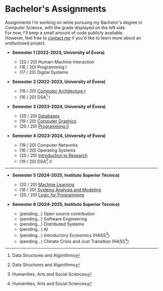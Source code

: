 # Bachelor's Assignments
Assignments I'm working on while pursuing my Bachelor's degree in Computer Science, with the grade displayed on the left side.  
For now, I'll keep a small amount of code publicly available.  
However, feel free to <a href="mailto:contact@axelamc.com">contact me</a> if you'd like to learn more about an undisclosed project.

- **Semester 1 (2022-2023, University of Évora)**
  - (20 / 20) Human-Machine Interaction  
  - (16 / 20) Programming I
  - (17 / 20) Digital Systems

- **Semester 2 (2022-2023, University of Évora)**
  - (19 / 20) <a href="./02_Computer-Architecture-I/">Computer Architecture I</a>
  - (16 / 20) DSA[^1] I

- **Semester 3 (2023-2024, University of Évora)**
  - (20 / 20) <a href="./03_Databases/">Databases</a>
  - (19 / 20) <a href="./03_Computer-Graphics/">Computer Graphics</a>
  - (20 / 20) <a href="https://github.com/axelcarapinha/Grassland">Programming II</a>

- **Semester 4 (2023-2024, University of Évora)**
  - (19 / 20) Computer Networks
  - (16 / 20) Operating Systems
  - (20 / 20) <a href="./04_Introduction-to-Research/">Introduction to Research</a>
  - (19 / 20) DSA[^1] II
___________________________________________________________________

- **Semester 5 (2024-2025, Instituto Superior Técnico)**
  - (20 / 20) [Machine Learning](https://github.com/axelcarapinha/IST_Machine-learning)  
  - (18 / 20) [Systems Analysis and Modeling](https://github.com/axelcarapinha/IST_AMS)  
  - (20 / 20) [Logic for Programming](https://github.com/axelcarapinha/IST_LP)

- **Semester 6 (2024-2025, Instituto Superior Técnico)**
  - (pending...) Open source contribution  
  - (pending...) Software Engineering  
  - (pending...) Distributed Systems  
  - (pending...) AI  
  - (pending...) Introductory Economics (HASS[^2])
  - (pending...) Climate Crisis and Just Transition (HASS[^2])

[^1]: Data Structures and Algorithms
[^2]: Humanities, Arts and Social Sciences
